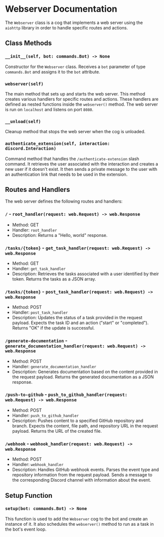 # Webserver Documentation

The `Webserver` class is a cog that implements a web server using the `aiohttp` library in order to handle specific routes and actions.

## Class Methods

### `__init__(self, bot: commands.Bot) -> None`

Constructor for the `Webserver` class. Receives a `bot` parameter of type `commands.Bot` and assigns it to the `bot` attribute.

### `webserver(self)`

The main method that sets up and starts the web server. This method creates various handlers for specific routes and actions. These handlers are defined as nested functions inside the `webserver()` method. The web server is run on `localhost` and listens on port `8080`.

### `__unload(self)`

Cleanup method that stops the web server when the cog is unloaded.

### `authenticate_extension(self, interaction: discord.Interaction)`

Command method that handles the `/authenticate-extension` slash command. It retrieves the user associated with the interaction and creates a new user if it doesn't exist. It then sends a private message to the user with an authentication link that needs to be used in the extension.

## Routes and Handlers

The web server defines the following routes and handlers:

### `/` - `root_handler(request: web.Request) -> web.Response`

- Method: GET
- Handler: `root_handler`
- Description: Returns a "Hello, world" response.

### `/tasks/{token}` - `get_task_handler(request: web.Request) -> web.Response`

- Method: GET
- Handler: `get_task_handler`
- Description: Retrieves the tasks associated with a user identified by their token. Returns the tasks as a JSON array.

### `/tasks/{token}` - `post_task_handler(request: web.Request) -> web.Response`

- Method: POST
- Handler: `post_task_handler`
- Description: Updates the status of a task provided in the request payload. Expects the task ID and an action ("start" or "completed"). Returns "OK" if the update is successful.

### `/generate-documentation` - `generate_documentation_handler(request: web.Request) -> web.Response`

- Method: POST
- Handler: `generate_documentation_handler`
- Description: Generates documentation based on the content provided in the request payload. Returns the generated documentation as a JSON response.

### `/push-to-github` - `push_to_github_handler(request: web.Request) -> web.Response`

- Method: POST
- Handler: `push_to_github_handler`
- Description: Pushes content to a specified GitHub repository and branch. Expects the content, file path, and repository URL in the request payload. Returns the URL of the created file.

### `/webhook` - `webhook_handler(request: web.Request) -> web.Response`

- Method: POST
- Handler: `webhook_handler`
- Description: Handles GitHub webhook events. Parses the event type and repository information from the request payload. Sends a message to the corresponding Discord channel with information about the event.

## Setup Function

### `setup(bot: commands.Bot) -> None`

This function is used to add the `Webserver` cog to the bot and create an instance of it. It also schedules the `webserver()` method to run as a task in the bot's event loop.